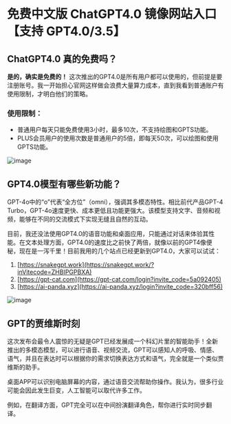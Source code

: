 # 免费中文版 ChatGPT4.0 镜像网站入口【支持 GPT4.0/3.5】

## ChatGPT4.0 真的免费吗？

**是的，确实是免费的！** 这次推出的GPT4.0是所有用户都可以使用的，但前提是要注册账号。我一开始担心官网这样做会浪费大量算力成本，直到我看到普通账户有使用限制，才明白他们的策略。

### 使用限制：
- 普通用户每天只能免费使用3小时，最多10次，不支持绘图和GPTS功能。
- PLUS会员用户的使用次数是普通用户的5倍，即每天50次，可以绘图和使用GPTS功能。

![image](https://github.com/uqcollapsis99/Mianfei-gpt4/assets/169985631/fd6f3984-1d9b-4b18-9970-3a87f6563acc)


## GPT4.0模型有哪些新功能？

GPT-4o中的“o”代表“全方位”（omni），强调其多模态特性。相比前代产品GPT-4 Turbo，GPT-4o速度更快、成本更低且功能更强大。该模型支持文字、音频和视频，能够在不同的交流模式下实现无缝且自然的互动。

目前，我还没法使用GPT4.0的语音功能和桌面应用，只能通过对话来体验其性能。在文本处理方面，GPT4.0的速度比之前快了两倍，就像以前的GPT4像便秘，现在是一泻千里！目前我用的几个站点已经更新到GPT4.0，大家可以试试：
1. [https://snakegpt.work](https://snakegpt.work/?inVitecode=ZHBIPGPBXA)
2. [https://gpt-cat.com](https://gpt-cat.com/login?invite_code=5a092405)
3. [https://ai-panda.xyz](https://ai-panda.xyz/login?invite_code=320bff56)

![image](https://github.com/uqcollapsis99/Mianfei-gpt4/assets/169985631/429d686a-67e3-4b9f-b794-e70412f2899f)


## GPT的贾维斯时刻

这次发布会最令人震惊的无疑是GPT已经发展成一个科幻片里的智能助手！全新推出的多模态模型，可以进行语音、视频交流，GPT可以感知人的呼吸、情感、语气，并且在表达时可以根据你的需求切换表达方式和语气，完全就是一个类似贾维斯的助手。

桌面APP可以识别电脑屏幕的内容，通过语音交流帮助你操作。我认为，很多行业可能会因此发生巨变，人工智能可以取代许多工作。

例如，在翻译方面，GPT完全可以在中间扮演翻译角色，帮你进行实时同步翻译。

